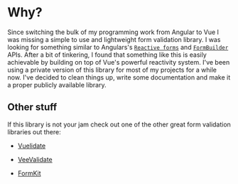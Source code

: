 # Why?

Since switching the bulk of my programming work from Angular to Vue I was missing a simple to use and lightweight form validation library. I was looking for something similar to Angulars's [`Reactive forms`](https://angular.io/guide/reactive-forms) and [`FormBuilder`](https://angular.io/guide/reactive-forms#using-the-formbuilder-service-to-generate-controls) APIs. After a bit of tinkering, I found that something like this is easily achievable by building on top of Vue's powerful reactivity system. I've been using a private version of this library for most of my projects for a while now. I've decided to clean things up, write some documentation and make it a proper publicly available library.

## Other stuff

If this library is not your jam check out one of the other great form validation libraries out there:

- [Vuelidate](https://vuelidate-next.netlify.app/)

- [VeeValidate](https://vee-validate.logaretm.com/v4/)

- [FormKit](https://formkit.com/)
